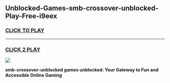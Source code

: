 
## Unblocked-Games-smb-crossover-unblocked-Play-Free-i9eex
<h3>
<a href="https://premium76.site?title=smb-crossover-unblocked&ref=18A1">CLICK TO PLAY</a></h3>
<hr>

<h3>
<a href="https://premium76.site?title=smb-crossover-unblocked&ref=18A1">CLICK 2 PLAY</a>
  
</h3>

<a href="https://premium76.site?title=smb-crossover-unblocked&ref=18A1"><img src="https://clearcache.store/games.png"></a>


**smb-crossover-unblocked games unblocked: Your Gateway to Fun and Accessible Online Gaming**
